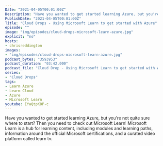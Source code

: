 ```yaml
---
Date: "2021-04-05T00:01:00Z"
Description: "Have you wanted to get started learning Azure, but you're not quite sure where to start? Then you need to check out Microsoft Learn! Microsoft Learn is a hub for learning content, including modules and learning paths, information around the official Microsoft certifications, and a curated video platform called learn tv."
PublishDate: "2021-04-05T00:01:00Z"
Title: "Cloud Drops - Using Microsoft Learn to get started with Azure"
episode: ""
image: "img/episodes/cloud-drops-microsoft-learn-azure.jpg"
explicit: "no"
hosts:
- chrisreddington
images:
- "img/episodes/cloud-drops-microsoft-learn-azure.jpg"
podcast_bytes: "3593953"
podcast_duration: "03:42.000"
podcast_file: "Cloud Drop - Using Microsoft Learn to get started with Azure.mp3"
series:
- "Cloud Drops"
tags:
- Learn Azure
- Learn Cloud
- Azure
- Microsoft Learn
youtube: IYaQtpK8P-c
---
```

Have you wanted to get started learning Azure, but you're not quite sure where to start? Then you need to check out Microsoft Learn! Microsoft Learn is a hub for learning content, including modules and learning paths, information around the official Microsoft certifications, and a curated video platform called learn tv.